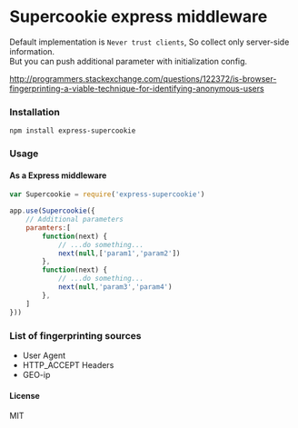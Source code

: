 # Supercookie express middleware

Default implementation is `Never trust clients`, So collect only server-side information.  
But you can push additional parameter with initialization config.  

http://programmers.stackexchange.com/questions/122372/is-browser-fingerprinting-a-viable-technique-for-identifying-anonymous-users

### Installation

```
npm install express-supercookie
```
### Usage

#### As a Express middleware

```javascript
var Supercookie = require('express-supercookie')

app.use(Supercookie({
	// Additional parameters
	paramters:[
		function(next) {
			// ...do something...
			next(null,['param1','param2'])
		},
		function(next) {
			// ...do something...
			next(null,'param3','param4')
		},
	]
}))
```

### List of fingerprinting sources

* User Agent
* HTTP_ACCEPT Headers
* GEO-ip

#### License

MIT
